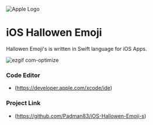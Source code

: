 ![Apple Logo](https://user-images.githubusercontent.com/45048950/73131198-bca1e580-4041-11ea-8f8d-ebfd844f0e64.png) 

# iOS Hallowen Emoji
Hallowen Emoji's is written in Swift language for iOS Apps.

![ezgif com-optimize](https://user-images.githubusercontent.com/45048950/74454846-7234bb80-4ebf-11ea-9b98-e26f7c639337.gif)

### Code Editor

* (https://developer.apple.com/xcode/ide)

### Project Link

* (https://github.com/Padman83/iOS-Hallowen-Emoji-s)

